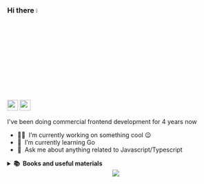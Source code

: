 ### Hi there <a href="https://smyrnov.eu"> <img src="https://media.giphy.com/media/hvRJCLFzcasrR4ia7z/giphy.gif" width="5%"> </a>
<p>
<a href="https://www.linkedin.com/in/smyrnovd"><img src="https://img.shields.io/badge/linkedin-%230077B5.svg?&style=for-the-badge&logo=linkedin&logoColor=white" height=25></a> 
<a href="https://fb.com/smyrnov"><img src="https://img.shields.io/badge/Facebook-blue?style=for-the-badge&logo=facebook&logoColor=white" height=25></a>
</p>
I've been doing commercial frontend development for 4 years now
<br/>

- 👨‍💻 &nbsp;I’m currently working on something cool :wink:
- 📙 &nbsp;I’m currently learning Go
- 💬 &nbsp;Ask me about anything related to Javascript/Typescript

<details>
  <summary><b>📚&nbsp;&nbsp;Books and useful materials</b></summary>
  <br/>
  <div align="left"> 
   
  [Front-End Checklist](https://github.com/thedaviddias/Front-End-Checklist)  
  [{Вы пока еще не знаете JS}](https://github.com/azat-io/you-dont-know-js-ru?tab=readme-ov-file)  
  [Javascript algorithms](https://github.com/trekhleb/javascript-algorithms)  
  [Javascript questions](https://github.com/lydiahallie/javascript-questions)  
  [Awesome frontend dev](https://github.com/FilimonovAlexey/awesome-frontend-dev)  
  [Road map Front-end](https://drive.google.com/file/d/1QBgMVjqm9oR4tBQ4q9lxWPSkUnQ_uHPJ/view)  
  [Front-end 2025. Roadmap & Trends](https://github.com/YauhenKavalchuk/useful/blob/main/front-end-2025.md)  
  [Flexboxlabs](https://flexboxlabs.netlify.app)  
  [Anchoreum css](https://anchoreum.com/)
  
  [Project based learning](https://github.com/practical-tutorials/project-based-learning?tab=readme-ov-file)  
  [Ruby Is For Fun](https://leanpub.com/rubyisforfun/)  
  [Free programming books](https://github.com/EbookFoundation/free-programming-books)  
  [Build your own x](https://github.com/codecrafters-io/build-your-own-x)  
  [Free-for.dev](https://free-for.dev)  
  [SeleniumBase](https://github.com/seleniumbase/SeleniumBase)  
  [System Design 101](https://github.com/ByteByteGoHq/system-design-101?tab=readme-ov-file)  
  [Tech Interview Handbook](https://github.com/yangshun/tech-interview-handbook)  
  [Clone Wars - Open source clones of popular sites](https://github.com/gorvgoyl/clone-wars)  
  [Coddy.tech](https://coddy.tech/journeys)  
  [Pentration Testing, Beginners To Expert!](https://github.com/xalgord/Massive-Web-Application-Penetration-Testing-Bug-Bounty-Notes)  
  [Вопросики](https://yeahub.ru/questions?page=1&status=all&specialization=11)  
  [SQL-Tutorials](https://github.com/gowthamrajk/SQL-Tutorials)  
  [SQL Noir](https://www.sqlnoir.com/)  
  [SQL-Practice](https://www.sql-practice.com/)  
  [Algo master](https://algomaster.io/)  
  [Exel world](http://www.excelworld.ru/)  
  [AI courses]()  
  
  [LLM Course](https://github.com/mlabonne/llm-course?tab=readme-ov-file)  
  [Awesome LLM Apps](https://github.com/Shubhamsaboo/awesome-llm-apps?tab=readme-ov-file)  
  [LLM Engineer Toolkit](https://github.com/KalyanKS-NLP/llm-engineer-toolkit)  
  [Generative AI for beginners with JavaScript](https://github.com/microsoft/generative-ai-with-javascript/tree/main)  
  
  [Privacy Settings](https://github.com/StellarSand/privacy-settings?tab=readme-ov-file)  
  [Win11Debloat](https://github.com/Raphire/Win11Debloat)  
  [OpenHealth](https://github.com/OpenHealthForAll/open-health?tab=readme-ov-file)


  </div>
</details>

<div align="center">
<img src="https://komarev.com/ghpvc/?username=smyrnode&&style=flat-square" align="center" />
</div>  








<!--
 ## You can be friends with me here:
- GitHub: https://github.com/smyrnode
- Facebook: https://www.facebook.com/smyrnov
- Linkedin: https://www.linkedin.com/in/smyrnovd
  -->
  <!-- 
<details>
  <summary><b>🛠️&nbsp;&nbsp;Languages&nbsp;and&nbsp;Tools</b></summary>
  <br/>
  <div align="left"> 
    <p>
      <a href="https://www.javascript.com/" target="_blank"><img style="margin: 10px" src="https://profilinator.rishav.dev/skills-assets/javascript-original.svg" alt="JavaScript" width="40" height="40" /></a>  
      <a href="https://www.typescriptlang.org/" target="_blank"><img style="margin: 10px" src="https://profilinator.rishav.dev/skills-assets/typescript-original.svg" alt="TypeScript" width="40" height="40" /></a>  
      <a href="https://angular.io/" target="_blank"><img style="margin: 10px" src="https://profilinator.rishav.dev/skills-assets/angularjs-original.svg" alt="Angular" width="40" height="40" /></a>  
      <a href="https://vuejs.org/" target="_blank"><img style="margin: 10px" src="https://profilinator.rishav.dev/skills-assets/vuejs-original-wordmark.svg" alt="Vue.js" width="40" height="40" /></a>  
      <a href="https://nuxtjs.org/" target="_blank"><img style="margin: 10px" src="https://profilinator.rishav.dev/skills-assets/nuxt.png" alt="Nuxt JS" width="40" height="40" /></a>
      <a href="https://nextjs.org/" target="_blank"><img style="margin: 10px" src="https://profilinator.rishav.dev/skills-assets/nextjs.png" alt="NextJS" width="40" height="40" /></a>  
      <a href="https://reactjs.org/" target="_blank"><img style="margin: 10px"  src="https://profilinator.rishav.dev/skills-assets/react-original-wordmark.svg" alt="React" width="40" height="40" /></a>  
      <a href="https://redux.js.org/" target="_blank"><img style="margin: 10px" src="https://profilinator.rishav.dev/skills-assets/redux-original.svg" alt="Redux" width="40" height="40" /></a>  
      <a href="https://www.astro.build/" target="_blank"><img style="margin: 10px" src="https://profilinator.rishav.dev/skills-assets/astro.svg" alt="Astro" width="40" height="40" /></a>  
      <a href="http://getbem.com/" target="_blank"><img style="margin: 10px" src="https://profilinator.rishav.dev/skills-assets/bem.svg" alt="BEM" width="40" height="40" /></a>  
      <a href="https://nodejs.org/" target="_blank"><img style="margin: 10px" src="https://profilinator.rishav.dev/skills-assets/nodejs-original-wordmark.svg" alt="Node.js" width="40" height="40" /></a>
      <a href="https://nestjs.com/" target="_blank"><img style="margin: 10px" src="https://profilinator.rishav.dev/skills-assets/nestjs.svg" alt="NestJS" width="40" height="40" /></a>
      <a href="https://expressjs.com/" target="_blank"><img style="margin: 10px" src="https://profilinator.rishav.dev/skills-assets/express-original-wordmark.svg" alt="Express.js" width="40" height="40" /></a>  
      <a href="https://www.prisma.io/" target="_blank"><img style="margin: 10px" src="https://profilinator.rishav.dev/skills-assets/prisma.png" alt="Prisma" width="40" height="40" /></a>  
      <a href="https://go.dev/" target="_blank"><img style="margin: 10px" src="https://profilinator.rishav.dev/skills-assets/go-original.svg" alt="Go" width="40" height="40" /></a>  
      <a href="https://www.php.net/" target="_blank"><img style="margin: 10px" src="https://profilinator.rishav.dev/skills-assets/php-original.svg" alt="PHP" width="40" height="40" /></a>  
      <a href="https://wordpress.com/" target="_blank"><img style="margin: 10px" src="https://profilinator.rishav.dev/skills-assets/wordpress.png" alt="WordPress" width="40" height="40" /></a>  
      <a href="https://aws.amazon.com/" target="_blank"><img style="margin: 10px" src="https://profilinator.rishav.dev/skills-assets/amazonwebservices-original-wordmark.svg" alt="AWS" width="40" height="40" /></a>  
      <a href="https://www.docker.com/" target="_blank"><img style="margin: 10px" src="https://profilinator.rishav.dev/skills-assets/docker-original-wordmark.svg" alt="Docker" width="40" height="40" /></a>  
      <a href="https://www.mysql.com/" target="_blank"><img style="margin: 10px" src="https://profilinator.rishav.dev/skills-assets/mysql-original-wordmark.svg" alt="MySQL" width="40" height="40" /></a>  
      <a href="https://www.mongodb.com/" target="_blank"><img style="margin: 10px" src="https://profilinator.rishav.dev/skills-assets/mongodb-original-wordmark.svg" alt="MongoDB" width="40" height="40" /></a>  
      <a href="https://www.postgresql.org/" target="_blank"><img style="margin: 10px" src="https://profilinator.rishav.dev/skills-assets/postgresql-original-wordmark.svg" alt="PostgreSQL" width="40" height="40" /></a>  
      <a href="https://www.linux.org/" target="_blank"><img style="margin: 10px" src="https://profilinator.rishav.dev/skills-assets/linux-original.svg" alt="Linux" width="40" height="40" /></a>  
      <a href="https://sass-lang.com/" target="_blank"><img style="margin: 10px" src="https://profilinator.rishav.dev/skills-assets/sass-original.svg" alt="Sass" width="40" height="40" /></a>  
      <a href="https://styled-components.com/" target="_blank"><img style="margin: 10px" src="https://profilinator.rishav.dev/skills-assets/styled-components.png" alt="Styled Components" width="40" height="40" /></a>   
      <a href="https://firebase.google.com/" target="_blank"><img style="margin: 10px" src="https://profilinator.rishav.dev/skills-assets/firebase.png" alt="Firebase" width="40" height="40" /></a>  
      <a href="https://laravel.com/" target="_blank"><img style="margin: 10px" src="https://profilinator.rishav.dev/skills-assets/laravel-plain-wordmark.svg" alt="Laravel" width="40" height="40" /></a>
      <a href="https://symfony.com/" target="_blank"><img style="margin: 10px" src="https://profilinator.rishav.dev/skills-assets/symfony_black_03.svg" alt="Symfony" width="40" height="40" /></a>  
      <a href="https://mariadb.org/" target="_blank"><img style="margin: 10px" src="https://profilinator.rishav.dev/skills-assets/mariadb.png" alt="Maria DB" width="40" height="40" /></a>  
      <a href="https://www.tailwindcss.com/" target="_blank"><img style="margin: 10px" src="https://profilinator.rishav.dev/skills-assets/tailwindcss.svg" alt="Tailwind CSS" width="40" height="40" /></a>  
      <a href="https://www.ruby-lang.org/en/" target="_blank"><img style="margin: 10px" src="https://profilinator.rishav.dev/skills-assets/ruby-original-wordmark.svg" alt="Ruby" width="40" height="40" /></a>  
      <a href="https://rubyonrails.org/" target="_blank"><img style="margin: 10px" src="https://profilinator.rishav.dev/skills-assets/rails-original-wordmark.svg" alt="Ruby on Rails" width="40" height="40" /></a>  
      <a href="https://www.rabbitmq.com/" target="_blank"><img style="margin: 10px" src="https://profilinator.rishav.dev/skills-assets/rabbitmq-icon.svg" alt="RabbitMQ" width="40" height="40" /></a>  
      <a href="https://www.python.org/" target="_blank"><img style="margin: 10px" src="https://profilinator.rishav.dev/skills-assets/python-original.svg" alt="Python" width="40" height="40" /></a>
      <a href="https://www.djangoproject.com/" target="_blank"><img style="margin: 10px" src="https://profilinator.rishav.dev/skills-assets/django-original.svg" alt="Django" width="40" height="40" /></a>  
      <a href="https://webpack.js.org/" target="_blank"><img style="margin: 10px" src="https://profilinator.rishav.dev/skills-assets/webpack-original.svg" alt="Webpack" width="40" height="40" /></a>  
      <a href="https://www.adobe.com/in/products/illustrator.html" target="_blank"><img style="margin: 10px" src="https://profilinator.rishav.dev/skills-assets/adobe_illustrator-icon.svg" alt="Illustrator" width="40" height="40" /></a>  
      <a href="https://www.figma.com/" target="_blank"><img style="margin: 10px" src="https://profilinator.rishav.dev/skills-assets/figma-icon.svg" alt="Figma" width="40" height="40" /></a> 
     -->
<!--       <a href="https://graphql.org/" target="_blank"><img style="margin: 10px" src="https://profilinator.rishav.dev/skills-assets/graphql.png" alt="GraphQL" width="40" height="40" /></a>   -->
<!--       <a href="https://www.gnu.org/software/bash/" target="_blank"><img style="margin: 10px" src="https://profilinator.rishav.dev/skills-assets/gnu_bash-icon.svg" alt="Bash" width="40" height="40" /></a>   -->
<!--       <a href="https://redis.io/" target="_blank"><img style="margin: 10px" src="https://profilinator.rishav.dev/skills-assets/redis-original-wordmark.svg" alt="Redis" width="40" height="40" /></a>   -->
<!--       <a href="https://mui.com/" target="_blank"><img style="margin: 10px" src="https://profilinator.rishav.dev/skills-assets/mui.png" alt="Material UI" width="40" height="40" /></a>   -->
<!--       <a href="https://getbootstrap.com/docs/3.4/javascript/" target="_blank"><img style="margin: 10px" src="https://profilinator.rishav.dev/skills-assets/bootstrap-plain.svg" alt="Bootstrap" width="40" height="40" /></a>   -->
<!--       <a href="https://www.w3schools.com/css/" target="_blank"><img style="margin: 10px" src="https://profilinator.rishav.dev/skills-assets/css3-original-wordmark.svg" alt="CSS3" width="40" height="40" /></a>   -->
<!--       <a href="https://en.wikipedia.org/wiki/HTML5" target="_blank"><img style="margin: 10px" src="https://profilinator.rishav.dev/skills-assets/html5-original-wordmark.svg" alt="HTML5" width="40" height="40" /></a>   -->
<!--       <a href="https://www.chartjs.org/" target="_blank"><img style="margin: 10px" src="https://profilinator.rishav.dev/skills-assets/logo-title.svg" alt="Chart.js" width="40" height="40" /></a>   -->
<!--       <a href="https://github.com/" target="_blank"><img style="margin: 10px" src="https://profilinator.rishav.dev/skills-assets/git-scm-icon.svg" alt="Git" width="40" height="40" /></a>   -->
<!--       <a href="https://gulpjs.com/" target="_blank"><img style="margin: 10px" src="https://profilinator.rishav.dev/skills-assets/gulp-plain.svg" alt="gulp.js" width="40" height="40" /></a>   -->
<!--            <a href="https://www.windicss.org/" target="_blank"><img style="margin: 10px" src="https://profilinator.rishav.dev/skills-assets/windicss.svg" alt="Windi CSS" width="40" height="40" /></a>   -->
<!--       <a href="https://woocommerce.com/" target="_blank"><img style="margin: 10px" src="https://profilinator.rishav.dev/skills-assets/woocommerce.png" alt="WooCommerce" width="40" height="40" /></a>   -->
<!--       <a href="https://chakra-ui.com/" target="_blank"><img style="margin: 10px" src="https://profilinator.rishav.dev/skills-assets/chakraui.png" alt="Chakra UI" width="40" height="40" /></a>   -->
<!--       <a href="https://about.gitlab.com/" target="_blank"><img style="margin: 10px" src="https://profilinator.rishav.dev/skills-assets/gitlab.svg" alt="GitLab" width="40" height="40" /></a>   -->
<!--       <a href="https://deno.land/" target="_blank"><img style="margin: 10px" src="https://profilinator.rishav.dev/skills-assets/deno.svg" alt="Deno" width="40" height="40" /></a>   -->
<!--       <a href="https://cloud.google.com/" target="_blank"><img style="margin: 10px" src="https://profilinator.rishav.dev/skills-assets/google_cloud-icon.svg" alt="GCP" width="40" height="40" /></a>   -->
<!--       <a href="https://www.nginx.com/" target="_blank"><img style="margin: 10px" src="https://profilinator.rishav.dev/skills-assets/nginx-original.svg" alt="Nginx" width="40" height="40" /></a>   --> 
<!--       <a href="https://www.adobe.com/in/products/photoshop.html" target="_blank"><img style="margin: 10px" src="https://profilinator.rishav.dev/skills-assets/photoshop-plain.svg" alt="Photoshop" width="40" height="40" /></a>   -->
<!--  
   </p> 
  </div>
</details>
-->

